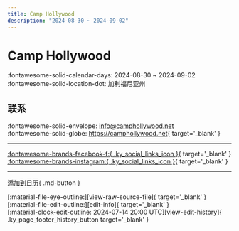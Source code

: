 ```yaml
---
title: Camp Hollywood
description: "2024-08-30 ~ 2024-09-02"
---
```


# Camp Hollywood 

:fontawesome-solid-calendar-days: 2024-08-30 ~ 2024-09-02  
:fontawesome-solid-location-dot: 加利福尼亚州  

## 联系

:fontawesome-solid-envelope: <info@camphollywood.net>  
:fontawesome-solid-globe: <https://camphollywood.net>{ target='_blank' }  

---

 [:fontawesome-brands-facebook-f:{ .ky_social_links_icon }](https://www.facebook.com/CampHollywoodNJC){ target='_blank' } [:fontawesome-brands-instagram:{ .ky_social_links_icon }](https://instagram.com/camphollywood){ target='_blank' }

---

[添加到日历](https://swing.news/ics/zh-Hans/2024/us/camp-hollywood-2024.ics){ .md-button }

<div class="ky_page_footer" markdown>
<div class="ky_page_footer_trailing" markdown="span">
[:material-file-eye-outline:][view-raw-source-file]{ target='_blank' }
[:material-file-edit-outline:][edit-info]{ target='_blank' }
</div>
<div class="ky_page_footer_leading" markdown="span">
[:material-clock-edit-outline: 2024-07-14 20:00 UTC][view-edit-history]{ .ky_page_footer_history_button target='_blank' }
</div>
</div>

[view-raw-source-file]: https://github.com/swingdance/events/blob/main/2024/us/camp-hollywood-2024.json "查看原始源文件"
[edit-info]: https://github.com/swingdance/events/issues/new?assignees=&labels=update+event&projects=&template=03-update_entity.yml&title=%5B2024%2Fus%5D%20Camp%20Hollywood&region=us&year=2024&id=camp-hollywood-2024&name=Camp%20Hollywood&org_id= "编辑信息"

[view-edit-history]: https://github.com/swingdance/events/commits/main/2024/us/camp-hollywood-2024.json "查看编辑历史"
